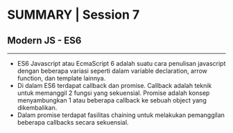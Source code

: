 # SUMMARY | Session 7

## Modern JS - ES6

---

- ES6 Javascript atau EcmaScript 6 adalah suatu cara penulisan javascript dengan beberapa variasi seperti dalam variable declaration, arrow function, dan template lainnya.
- Di dalam ES6 terdapat callback dan promise. Callback adalah teknik untuk memanggil 2 fungsi yang sekuensial. Promise adalah konsep menyambungkan 1 atau beberapa callback ke sebuah object yang dikembalikan.
- Dalam promise terdapat fasilitas chaining untuk melakukan pemanggilan beberapa callbacks secara sekuensial.
